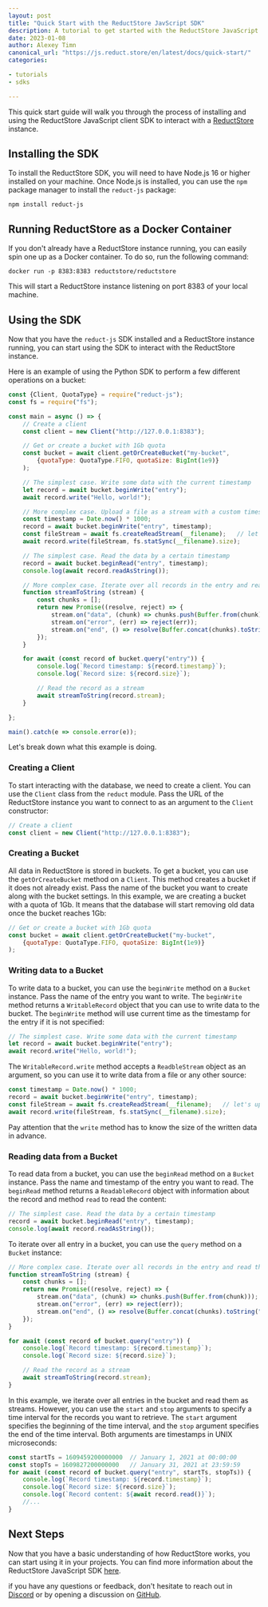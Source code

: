 ```yaml
---
layout: post
title: "Quick Start with the ReductStore JavScript SDK"
description: A tutorial to get started with the ReductStore JavaScript SDK
date: 2023-01-08
author: Alexey Timn
canonical_url: "https://js.reduct.store/en/latest/docs/quick-start/"
categories:

- tutorials
- sdks

---
```


This quick start guide will walk you through the process of installing and using the ReductStore JavaScript client SDK
to
interact with a [ReductStore](https://github.com/reductstore/reductstore) instance.

## Installing the SDK

To install the ReductStore SDK, you will need to have Node.js 16 or higher installed on your machine. Once Node.js is
installed, you can use the `npm` package manager to install the `reduct-js` package:

```
npm install reduct-js
```

<!--more-->

## Running ReductStore as a Docker Container

If you don't already have a ReductStore instance running, you can easily spin one up as a Docker container. To do so,
run the following command:

```
docker run -p 8383:8383 reductstore/reductstore
```

This will start a ReductStore instance listening on port 8383 of your local machine.

## Using the SDK

Now that you have the `reduct-js` SDK installed and a ReductStore instance running, you can start using the SDK to
interact with the ReductStore instance.

Here is an example of using the Python SDK to perform a few different operations on a bucket:

```javascript 
const {Client, QuotaType} = require("reduct-js");
const fs = require("fs");

const main = async () => {
    // Create a client
    const client = new Client("http://127.0.0.1:8383");

    // Get or create a bucket with 1Gb quota
    const bucket = await client.getOrCreateBucket("my-bucket",
        {quotaType: QuotaType.FIFO, quotaSize: BigInt(1e9)}
    );

    // The simplest case. Write some data with the current timestamp
    let record = await bucket.beginWrite("entry");
    await record.write("Hello, world!");

    // More complex case. Upload a file as a stream with a custom timestamp unix timestamp in microseconds
    const timestamp = Date.now() * 1000;
    record = await bucket.beginWrite("entry", timestamp);
    const fileStream = await fs.createReadStream(__filename);   // let's upload this file
    await record.write(fileStream, fs.statSync(__filename).size);

    // The simplest case. Read the data by a certain timestamp
    record = await bucket.beginRead("entry", timestamp);
    console.log(await record.readAsString());

    // More complex case. Iterate over all records in the entry and read them as steams
    function streamToString (stream) {
        const chunks = [];
        return new Promise((resolve, reject) => {
            stream.on("data", (chunk) => chunks.push(Buffer.from(chunk)));
            stream.on("error", (err) => reject(err));
            stream.on("end", () => resolve(Buffer.concat(chunks).toString("utf8")));
        });
    }

    for await (const record of bucket.query("entry")) {
        console.log(`Record timestamp: ${record.timestamp}`);
        console.log(`Record size: ${record.size}`);

        // Read the record as a stream
        await streamToString(record.stream);
    }

};

main().catch(e => console.error(e));
```

Let's break down what this example is doing.

### Creating a Client

To start interacting with the database, we need to create a client. You can use the `Client` class from the `reduct`
module. Pass the URL of the ReductStore instance you want to connect to as an argument to the `Client` constructor:

```javascript
// Create a client
const client = new Client("http://127.0.0.1:8383");
```

### Creating a Bucket

All data in ReductStore is stored in buckets. To get a bucket, you can use the `getOrCreateBucket` method on a `Client`.
This method creates a bucket if it does not already exist. Pass the name of the bucket you want to create along with
the bucket settings. In this example, we are creating a bucket with a quota of 1Gb. It means that the database will
start removing old data once the bucket reaches 1Gb:

```javascript
// Get or create a bucket with 1Gb quota
const bucket = await client.getOrCreateBucket("my-bucket",
    {quotaType: QuotaType.FIFO, quotaSize: BigInt(1e9)}
);
```

### Writing data to a Bucket

To write data to a bucket, you can use the `beginWrite` method on a `Bucket` instance. Pass the name of the entry you
want to write. The `beginWrite` method returns a `WritableRecord` object that you can use to write data to the bucket.
The `beginWrite` method will use current time as the timestamp for the entry if it is not specified:

```javascript
// The simplest case. Write some data with the current timestamp
let record = await bucket.beginWrite("entry");
await record.write("Hello, world!");
```

The `WritableRecord.write` method accepts a `ReadbleStream` object as an argument, so you can use it to write data from
a file or any other source:

```javascript
const timestamp = Date.now() * 1000;
record = await bucket.beginWrite("entry", timestamp);
const fileStream = await fs.createReadStream(__filename);   // let's upload this file
await record.write(fileStream, fs.statSync(__filename).size);
```

Pay attention that the `write` method has to know the size of the written data in advance.

### Reading data from a Bucket

To read data from a bucket, you can use the `beginRead` method on a `Bucket` instance.
Pass the name and timestamp of the entry you want to read.
The `beginRead` method returns a `ReadableRecord` object with information about the record and method `read` to read the
content:

```javascript 
// The simplest case. Read the data by a certain timestamp
record = await bucket.beginRead("entry", timestamp);
console.log(await record.readAsString());
```

To iterate over all entry in a bucket, you can use the `query` method on a `Bucket` instance:

```javascript
// More complex case. Iterate over all records in the entry and read them as steams
function streamToString (stream) {
    const chunks = [];
    return new Promise((resolve, reject) => {
        stream.on("data", (chunk) => chunks.push(Buffer.from(chunk)));
        stream.on("error", (err) => reject(err));
        stream.on("end", () => resolve(Buffer.concat(chunks).toString("utf8")));
    });
}

for await (const record of bucket.query("entry")) {
    console.log(`Record timestamp: ${record.timestamp}`);
    console.log(`Record size: ${record.size}`);

    // Read the record as a stream
    await streamToString(record.stream);
}
```

In this example, we iterate over all entries in the bucket and read them as streams. However, you can use the `start`
and `stop` arguments to specify a time interval for the records you want to
retrieve. The `start` argument specifies the beginning of the time interval, and the `stop` argument specifies the end of
the time interval. Both arguments are timestamps in UNIX microseconds:

```javascript
const startTs = 1609459200000000  // January 1, 2021 at 00:00:00
const stopTs = 1609827200000000   // January 31, 2021 at 23:59:59
for await (const record of bucket.query("entry", startTs, stopTs)) {
    console.log(`Record timestamp: ${record.timestamp}`);
    console.log(`Record size: ${record.size}`);
    console.log(`Record content: ${await record.read()}`);
    //...
}
```

## Next Steps

Now that you have a basic understanding of how ReductStore works, you can start using it in your projects. You can find
more information about the ReductStore JavaScript SDK [here](https://github.com/reductstore/reduct-js).

if you have any questions or feedback, don't hesitate to reach out in [Discord](https://discord.gg/8wPtPGJYsn)
or by opening a discussion on [GitHub](https://github.com/reductstore/reductstore/discussions).